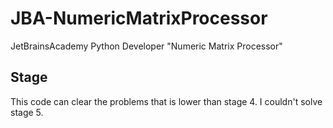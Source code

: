 # JBA-NumericMatrixProcessor
JetBrainsAcademy Python Developer "Numeric Matrix Processor"
## Stage
This code can clear the problems that is lower than stage 4.
I couldn't solve stage 5.
